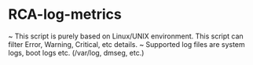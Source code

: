 RCA-log-metrics
===============

~ This script is purely based on Linux/UNIX environment. This script can filter Error, Warning, Critical, etc details. 
~ Supported log files are system logs, boot logs etc. (/var/log, dmseg, etc.)
